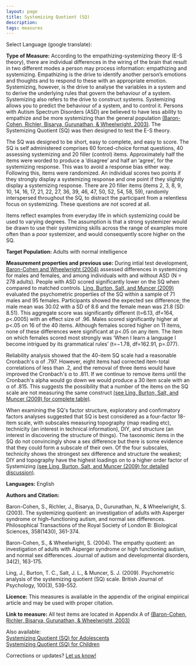 ```yaml
---
layout: page
title: Systemizing Quotient (SQ)
description:
tags: measures
---
```


Select Language (google translate):  

<div id="google_translate_element"></div><script type="text/javascript">
function googleTranslateElementInit() {
  new google.translate.TranslateElement({pageLanguage: 'en', layout: google.translate.TranslateElement.InlineLayout.SIMPLE, gaTrack: true, gaId: 'UA-64320648-1'}, 'google_translate_element');
}
</script><script type="text/javascript" src="//translate.google.com/translate_a/element.js?cb=googleTranslateElementInit"></script>  

**Type of Measure:**  According to the empathizing-systemizing theory (E-S theory), there are individual differences in the wiring of the brain that result in two different modes a person may process information: empathizing and systemizing. Empathizing is the drive to identify another person’s emotions and thoughts and to respond to these with an appropriate emotion. Systemizing, however, is the drive to analyse the variables in a system and to derive the underlying rules that govern the behaviour of a system. Systemizing also refers to the drive to construct systems. Systemizing allows you to predict the behaviour of a system, and to control it. Persons with Autism Spectrum Disorders (ASD) are believed to have less ability to empathize and be more systemizing than the general population [(Baron-Cohen, Richler, Bisarya, Gurunathan, & Wheelwright, 2003)](http://rstb.royalsocietypublishing.org/content/royptb/358/1430/361.full.pdf). The Systemizing Quotient (SQ) was then designed to test the E-S theory. 

The SQ was designed to be short, easy to complete, and easy to score. The SQ is self administered comprises 60 forced-choice format questions, 40 assessing systemizing and 20 filler (control) items. Approximately half the items were worded to produce a ‘disagree’ and half an ‘agree’, for the systemizing response. This was to avoid a response bias either way. Following this, items were randomized. An individual scores two points if they strongly display a systemizing response and one point if they slightly display a systemizing response. There are 20 filler items (items 2, 3, 8, 9, 10, 14, 16, 17, 21, 22, 27, 36, 39, 46, 47, 50, 52, 54, 58, 59), randomly interspersed throughout the SQ, to distract the participant from a relentless focus on systemizing. These questions are not scored at all. 

Items reflect examples from everyday life in which systemizing could be used to varying degrees. The assumption is that a strong systemizer would be drawn to use their systemizing skills across the range of examples more often than a poor systemizer, and would consequently score higher on the SQ. 

**Target Population:** Adults with normal intelligence

**Measurement properties and previous use:** During intial test development, [Baron-Cohen and Wheelwright (2004)](http://link.springer.com/article/10.1023/B:JADD.0000022607.19833.00) assessed differences in systemizing for males and females, and among individuals with and without ASD (N = 278 adults). People with ASD scored significantly lower on the SQ when compared to matched controls. 
[Ling, Burton, Salt, and Muncer (2009)](http://onlinelibrary.wiley.com/doi/10.1348/000712608X368261/full) evaluated the psychometric properties of the SQ within a sample of 71 males and 95 females. Participants showed the expected sex difference; the male mean was 30.02 with a SD of 8.6 and the female mean was 21.8 (SD: 8.51). This aggregate score was significantly different (t=6.13, df=164, p<.0005) with an effect size of .96. Males scored significantly higher at p<.05 on 16 of the 40 items. Although females scored higher on 11 items, none of these differences were significant at p<.05 on any item. The item on which females scored most strongly was ‘When I learn a language I become intrigued by its grammatical rules’ (t=−1.78, df=162.91, p=.077).

Reliability analysis showed that the 40-item SQ scale had a reasonable Cronbach's α of .797. However, eight items had corrected item-total correlations of less than .2, and the removal of three items would have improved the Cronbach's α to .811. If we continue to remove items until the Cronbach's alpha would go down we would produce a 30 item scale with an α of .815. This suggests the possibility that a number of the items on the SQ scale are not measuring the same construct [(see Ling, Burton, Salt, and Muncer (2009) for complete table)](http://onlinelibrary.wiley.com/doi/10.1348/000712608X368261/full).

When examining the SQ's factor structure, exploratory and confirmatory factors analyses suggested that SQ is best considered as a four-factor 18-item scale, with subscales measuring topography (map reading etc), technicity (an interest in technical information), DIY, and structure (an interest in discovering the structure of things). The taxonomic items in the SQ do not convincingly show a sex difference but there is some evidence that they could form a subscale of their own. Of the four subscales, technicity shows the strongest sex difference and structure the weakest; DIY and topography have the highest loadings on to a higher order factor of Systemizing [(see Ling, Burton, Salt, and Muncer (2009) for detailed discussion)](http://onlinelibrary.wiley.com/doi/10.1348/000712608X368261/full). 


**Languages:** English 

**Authors and Citation:** 

Baron-Cohen, S., Richler, J., Bisarya, D., Gurunathan, N., & Wheelwright, S. (2003). The systemizing quotient: an investigation of adults with Asperger syndrome or high–functioning autism, and normal sex differences. Philosophical Transactions of the Royal Society of London B: Biological Sciences, 358(1430), 361-374.

Baron-Cohen, S., & Wheelwright, S. (2004). The empathy quotient: an investigation of adults with Asperger syndrome or high functioning autism, and normal sex differences. Journal of autism and developmental disorders, 34(2), 163-175.

Ling, J., Burton, T. C., Salt, J. L., & Muncer, S. J. (2009). Psychometric analysis of the systemizing quotient (SQ) scale. British Journal of Psychology, 100(3), 539-552.

**Licence:** This measures is available in the appendix of the original empirical article and may be used with proper citation. 

**Link to measure:** All test items are located in Appendix A of [(Baron-Cohen, Richler, Bisarya, Gurunathan, & Wheelwright, 2003)](http://rstb.royalsocietypublishing.org/content/royptb/358/1430/361.full.pdf)

Also available:     
[Systemizing Quotient (SQ) for Adolescents](http://disabilitymeasures.org/SQAdolescent/)    
[Systemizing Quotient (SQ) for Children](http://disabilitymeasures.org/SQChild/)

Corrections or updates? [Let us know!](http://disabilitymeasures.org/contact)
